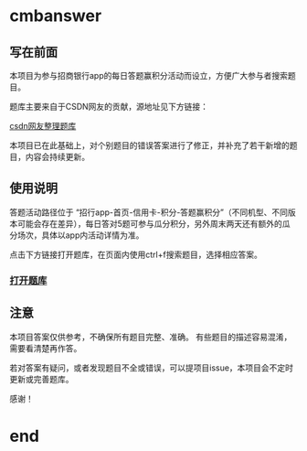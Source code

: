 # cmbanswer

## 写在前面

本项目为参与招商银行app的每日答题赢积分活动而设立，方便广大参与者搜索题目。

题库主要来自于CSDN网友的贡献，源地址见下方链接：

[csdn网友整理题库](https://blog.csdn.net/iteye_6646)

本项目已在此基础上，对个别题目的错误答案进行了修正，并补充了若干新增的题目，内容会持续更新。

## 使用说明

答题活动路径位于
“招行app-首页-信用卡-积分-答题赢积分”（不同机型、不同版本可能会存在差异），每日答对5题可参与瓜分积分，另外周末两天还有额外的瓜分场次，具体以app内活动详情为准。

点击下方链接打开题库，在页面内使用ctrl+f搜索题目，选择相应答案。
### [打开题库](answer.md)


## 注意
本项目答案仅供参考，不确保所有题目完整、准确。
有些题目的描述容易混淆，需要看清楚再作答。


若对答案有疑问，或者发现题目不全或错误，可以提项目issue，本项目会不定时更新或完善题库。

感谢！
# end